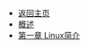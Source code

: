 - [<i class="fas fa-chevron-left"></i> 返回主页](/)
- [概述](linux/README.md)
- [第一章 Linux简介](linux/ch_01)